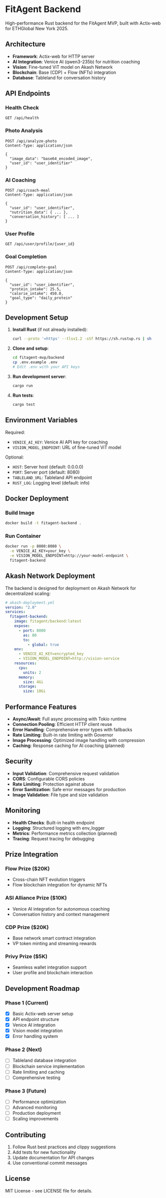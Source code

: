 # FitAgent Backend

High-performance Rust backend for the FitAgent MVP, built with Actix-web for ETHGlobal New York 2025.

## Architecture

- **Framework**: Actix-web for HTTP server
- **AI Integration**: Venice AI (qwen3-235b) for nutrition coaching
- **Vision**: Fine-tuned ViT model on Akash Network
- **Blockchain**: Base (CDP) + Flow (NFTs) integration
- **Database**: Tableland for conversation history

## API Endpoints

### Health Check
```
GET /api/health
```

### Photo Analysis
```
POST /api/analyze-photo
Content-Type: application/json

{
  "image_data": "base64_encoded_image",
  "user_id": "user_identifier"
}
```

### AI Coaching
```
POST /api/coach-meal
Content-Type: application/json

{
  "user_id": "user_identifier",
  "nutrition_data": { ... },
  "conversation_history": [ ... ]
}
```

### User Profile
```
GET /api/user/profile/{user_id}
```

### Goal Completion
```
POST /api/complete-goal
Content-Type: application/json

{
  "user_id": "user_identifier",
  "protein_intake": 25.5,
  "calorie_intake": 450.0,
  "goal_type": "daily_protein"
}
```

## Development Setup

1. **Install Rust** (if not already installed):
   ```bash
   curl --proto '=https' --tlsv1.2 -sSf https://sh.rustup.rs | sh
   ```

2. **Clone and setup**:
   ```bash
   cd fitagent-mvp/backend
   cp .env.example .env
   # Edit .env with your API keys
   ```

3. **Run development server**:
   ```bash
   cargo run
   ```

4. **Run tests**:
   ```bash
   cargo test
   ```

## Environment Variables

Required:
- `VENICE_AI_KEY`: Venice AI API key for coaching
- `VISION_MODEL_ENDPOINT`: URL of fine-tuned ViT model

Optional:
- `HOST`: Server host (default: 0.0.0.0)
- `PORT`: Server port (default: 8080)
- `TABLELAND_URL`: Tableland API endpoint
- `RUST_LOG`: Logging level (default: info)

## Docker Deployment

### Build Image
```bash
docker build -t fitagent-backend .
```

### Run Container
```bash
docker run -p 8080:8080 \
  -e VENICE_AI_KEY=your_key \
  -e VISION_MODEL_ENDPOINT=http://your-model-endpoint \
  fitagent-backend
```

## Akash Network Deployment

The backend is designed for deployment on Akash Network for decentralized scaling:

```yaml
# akash-deployment.yml
version: "2.0"
services:
  fitagent-backend:
    image: fitagent/backend:latest
    expose:
      - port: 8080
        as: 80
        to:
          - global: true
    env:
      - VENICE_AI_KEY=encrypted_key
      - VISION_MODEL_ENDPOINT=http://vision-service
    resources:
      cpu:
        units: 2
      memory:
        size: 4Gi
      storage:
        size: 10Gi
```

## Performance Features

- **Async/Await**: Full async processing with Tokio runtime
- **Connection Pooling**: Efficient HTTP client reuse
- **Error Handling**: Comprehensive error types with fallbacks
- **Rate Limiting**: Built-in rate limiting with Governor
- **Image Processing**: Optimized image handling with compression
- **Caching**: Response caching for AI coaching (planned)

## Security

- **Input Validation**: Comprehensive request validation
- **CORS**: Configurable CORS policies
- **Rate Limiting**: Protection against abuse
- **Error Sanitization**: Safe error messages for production
- **Image Validation**: File type and size validation

## Monitoring

- **Health Checks**: Built-in health endpoint
- **Logging**: Structured logging with env_logger
- **Metrics**: Performance metrics collection (planned)
- **Tracing**: Request tracing for debugging

## Prize Integration

### Flow Prize ($20K)
- Cross-chain NFT evolution triggers
- Flow blockchain integration for dynamic NFTs

### ASI Alliance Prize ($10K)
- Venice AI integration for autonomous coaching
- Conversation history and context management

### CDP Prize ($20K)
- Base network smart contract integration
- VP token minting and streaming rewards

### Privy Prize ($5K)
- Seamless wallet integration support
- User profile and blockchain interaction

## Development Roadmap

### Phase 1 (Current)
- [x] Basic Actix-web server setup
- [x] API endpoint structure
- [x] Venice AI integration
- [x] Vision model integration
- [x] Error handling system

### Phase 2 (Next)
- [ ] Tableland database integration
- [ ] Blockchain service implementation
- [ ] Rate limiting and caching
- [ ] Comprehensive testing

### Phase 3 (Future)
- [ ] Performance optimization
- [ ] Advanced monitoring
- [ ] Production deployment
- [ ] Scaling improvements

## Contributing

1. Follow Rust best practices and clippy suggestions
2. Add tests for new functionality
3. Update documentation for API changes
4. Use conventional commit messages

## License

MIT License - see LICENSE file for details.